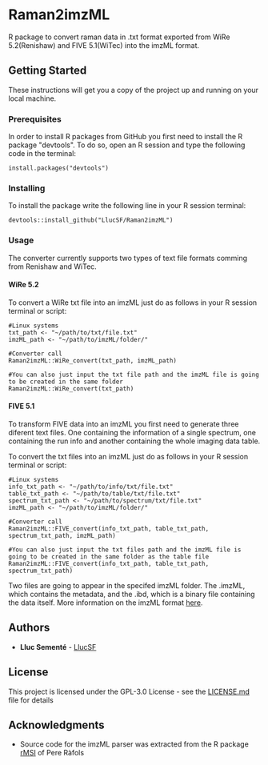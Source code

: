 # Raman2imzML

R package to convert raman data in .txt format exported from WiRe 5.2(Renishaw) and FIVE 5.1(WiTec) into the imzML format.

## Getting Started

These instructions will get you a copy of the project up and running on your local machine.

### Prerequisites

In order to install R packages from GitHub you first need to install the R package "devtools".
To do so, open an R session and type the following code in the terminal:

```
install.packages("devtools")
```

### Installing

To install the package write the following line in your R session terminal:

```
devtools::install_github("LlucSF/Raman2imzML")
```

### Usage

The converter currently supports two types of text file formats comming from Renishaw and WiTec.

#### WiRe 5.2
To convert a WiRe txt file into an imzML just do as follows in your R session terminal or script:

```
#Linux systems
txt_path <- "~/path/to/txt/file.txt"
imzML_path <- "~/path/to/imzML/folder/"

#Converter call
Raman2imzML::WiRe_convert(txt_path, imzML_path) 

#You can also just input the txt file path and the imzML file is going to be created in the same folder
Raman2imzML::WiRe_convert(txt_path)
```

#### FIVE 5.1
To transform FIVE data into an imzML you first need to generate three diferent text files. One containing the information of a single spectrum, one containing the run info and another containing the whole imaging data table.

To convert the txt files into an imzML just do as follows in your R session terminal or script:

```
#Linux systems
info_txt_path <- "~/path/to/info/txt/file.txt"
table_txt_path <- "~/path/to/table/txt/file.txt"
spectrum_txt_path <- "~/path/to/spectrum/txt/file.txt"
imzML_path <- "~/path/to/imzML/folder/"

#Converter call
Raman2imzML::FIVE_convert(info_txt_path, table_txt_path, spectrum_txt_path, imzML_path) 

#You can also just input the txt files path and the imzML file is going to be created in the same folder as the table file
Raman2imzML::FIVE_convert(info_txt_path, table_txt_path, spectrum_txt_path)
```

Two files are going to appear in the specifed imzML folder. The .imzML, which contains the metadata, and the .ibd, which is a binary file containing the data itself. More information on the imzML format [here](https://ms-imaging.org/wp/imzml/).

## Authors

* **Lluc Sementé** - [LlucSF](https://github.com/LlucSF)

## License

This project is licensed under the GPL-3.0 License - see the [LICENSE.md](LICENSE.md) file for details

## Acknowledgments

* Source code for the imzML parser was extracted from the R package [rMSI](https://github.com/prafols/rMSI) of Pere Ràfols
